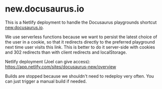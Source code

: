 # new.docusaurus.io

This is a Netlify deployment to handle the Docusaurus playgrounds shortcut [new.docusaurus.io](https://new.docusaurus.io).

We use serverless functions because we want to persist the latest choice of the user in a cookie, so that it redirects directly to the preferred playground next time user visits this link. This is better to do it server-side with cookies and 302 redirects than with client redirects and localStorage.

Netlify deployment (Joel can give access): https://app.netlify.com/sites/docusaurus-new/overview

Builds are stopped because we shouldn't need to redeploy very often. You can just trigger a manual build if needed.
